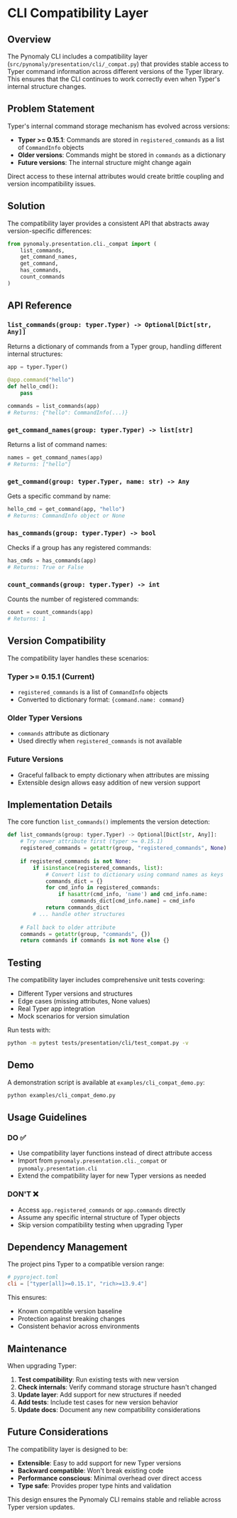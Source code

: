 # CLI Compatibility Layer

## Overview

The Pynomaly CLI includes a compatibility layer (`src/pynomaly/presentation/cli/_compat.py`) that provides stable access to Typer command information across different versions of the Typer library. This ensures that the CLI continues to work correctly even when Typer's internal structure changes.

## Problem Statement

Typer's internal command storage mechanism has evolved across versions:
- **Typer >= 0.15.1**: Commands are stored in `registered_commands` as a list of `CommandInfo` objects
- **Older versions**: Commands might be stored in `commands` as a dictionary
- **Future versions**: The internal structure might change again

Direct access to these internal attributes would create brittle coupling and version incompatibility issues.

## Solution

The compatibility layer provides a consistent API that abstracts away version-specific differences:

```python
from pynomaly.presentation.cli._compat import (
    list_commands,
    get_command_names, 
    get_command,
    has_commands,
    count_commands
)
```

## API Reference

### `list_commands(group: typer.Typer) -> Optional[Dict[str, Any]]`

Returns a dictionary of commands from a Typer group, handling different internal structures:

```python
app = typer.Typer()

@app.command("hello")
def hello_cmd():
    pass

commands = list_commands(app)
# Returns: {"hello": CommandInfo(...)}
```

### `get_command_names(group: typer.Typer) -> list[str]`

Returns a list of command names:

```python
names = get_command_names(app)
# Returns: ["hello"]
```

### `get_command(group: typer.Typer, name: str) -> Any`

Gets a specific command by name:

```python
hello_cmd = get_command(app, "hello")
# Returns: CommandInfo object or None
```

### `has_commands(group: typer.Typer) -> bool`

Checks if a group has any registered commands:

```python
has_cmds = has_commands(app)
# Returns: True or False
```

### `count_commands(group: typer.Typer) -> int`

Counts the number of registered commands:

```python
count = count_commands(app)
# Returns: 1
```

## Version Compatibility

The compatibility layer handles these scenarios:

### Typer >= 0.15.1 (Current)
- `registered_commands` is a list of `CommandInfo` objects
- Converted to dictionary format: `{command.name: command}`

### Older Typer Versions
- `commands` attribute as dictionary
- Used directly when `registered_commands` is not available

### Future Versions
- Graceful fallback to empty dictionary when attributes are missing
- Extensible design allows easy addition of new version support

## Implementation Details

The core function `list_commands()` implements the version detection:

```python
def list_commands(group: typer.Typer) -> Optional[Dict[str, Any]]:
    # Try newer attribute first (typer >= 0.15.1)
    registered_commands = getattr(group, "registered_commands", None)
    
    if registered_commands is not None:
        if isinstance(registered_commands, list):
            # Convert list to dictionary using command names as keys
            commands_dict = {}
            for cmd_info in registered_commands:
                if hasattr(cmd_info, 'name') and cmd_info.name:
                    commands_dict[cmd_info.name] = cmd_info
            return commands_dict
        # ... handle other structures
    
    # Fall back to older attribute
    commands = getattr(group, "commands", {})
    return commands if commands is not None else {}
```

## Testing

The compatibility layer includes comprehensive unit tests covering:

- Different Typer versions and structures
- Edge cases (missing attributes, None values)
- Real Typer app integration
- Mock scenarios for version simulation

Run tests with:
```bash
python -m pytest tests/presentation/cli/test_compat.py -v
```

## Demo

A demonstration script is available at `examples/cli_compat_demo.py`:

```bash
python examples/cli_compat_demo.py
```

## Usage Guidelines

### DO ✅
- Use compatibility layer functions instead of direct attribute access
- Import from `pynomaly.presentation.cli._compat` or `pynomaly.presentation.cli`
- Extend the compatibility layer for new Typer versions as needed

### DON'T ❌
- Access `app.registered_commands` or `app.commands` directly
- Assume any specific internal structure of Typer objects
- Skip version compatibility testing when upgrading Typer

## Dependency Management

The project pins Typer to a compatible version range:

```toml
# pyproject.toml
cli = ["typer[all]>=0.15.1", "rich>=13.9.4"]
```

This ensures:
- Known compatible version baseline
- Protection against breaking changes
- Consistent behavior across environments

## Maintenance

When upgrading Typer:

1. **Test compatibility**: Run existing tests with new version
2. **Check internals**: Verify command storage structure hasn't changed
3. **Update layer**: Add support for new structures if needed
4. **Add tests**: Include test cases for new version behavior
5. **Update docs**: Document any new compatibility considerations

## Future Considerations

The compatibility layer is designed to be:
- **Extensible**: Easy to add support for new Typer versions
- **Backward compatible**: Won't break existing code
- **Performance conscious**: Minimal overhead over direct access
- **Type safe**: Provides proper type hints and validation

This design ensures the Pynomaly CLI remains stable and reliable across Typer version updates.
